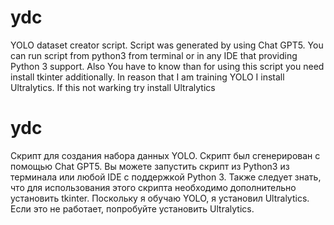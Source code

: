 # ydc
YOLO dataset creator script. Script was generated by using Chat GPT5. You can run script from python3 from terminal or in any IDE that providing Python 3 support. Also You have to know than for using this script you need install tkinter additionally. In reason that I am training YOLO I install Ultralytics. If this not warking try install Ultralytics

# ydc
Скрипт для создания набора данных YOLO. Скрипт был сгенерирован с помощью Chat GPT5. Вы можете запустить скрипт из Python3 из терминала или любой IDE с поддержкой Python 3. Также следует знать, что для использования этого скрипта необходимо дополнительно установить tkinter. Поскольку я обучаю YOLO, я установил Ultralytics. Если это не работает, попробуйте установить Ultralytics.
